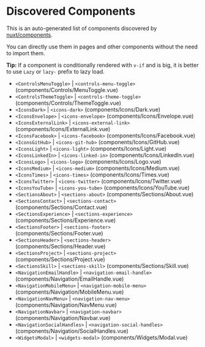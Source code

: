 # Discovered Components

This is an auto-generated list of components discovered by [nuxt/components](https://github.com/nuxt/components).

You can directly use them in pages and other components without the need to import them.

**Tip:** If a component is conditionally rendered with `v-if` and is big, it is better to use `Lazy` or `lazy-` prefix to lazy load.

- `<ControlsMenuToggle>` | `<controls-menu-toggle>` (components/Controls/MenuToggle.vue)
- `<ControlsThemeToggle>` | `<controls-theme-toggle>` (components/Controls/ThemeToggle.vue)
- `<IconsDark>` | `<icons-dark>` (components/Icons/Dark.vue)
- `<IconsEnvelope>` | `<icons-envelope>` (components/Icons/Envelope.vue)
- `<IconsExternalLink>` | `<icons-external-link>` (components/Icons/ExternalLink.vue)
- `<IconsFacebook>` | `<icons-facebook>` (components/Icons/Facebook.vue)
- `<IconsGitHub>` | `<icons-git-hub>` (components/Icons/GitHub.vue)
- `<IconsLight>` | `<icons-light>` (components/Icons/Light.vue)
- `<IconsLinkedIn>` | `<icons-linked-in>` (components/Icons/LinkedIn.vue)
- `<IconsLogo>` | `<icons-logo>` (components/Icons/Logo.vue)
- `<IconsMedium>` | `<icons-medium>` (components/Icons/Medium.vue)
- `<IconsTimes>` | `<icons-times>` (components/Icons/Times.vue)
- `<IconsTwitter>` | `<icons-twitter>` (components/Icons/Twitter.vue)
- `<IconsYouTube>` | `<icons-you-tube>` (components/Icons/YouTube.vue)
- `<SectionsAbout>` | `<sections-about>` (components/Sections/About.vue)
- `<SectionsContact>` | `<sections-contact>` (components/Sections/Contact.vue)
- `<SectionsExperience>` | `<sections-experience>` (components/Sections/Experience.vue)
- `<SectionsFooter>` | `<sections-footer>` (components/Sections/Footer.vue)
- `<SectionsHeader>` | `<sections-header>` (components/Sections/Header.vue)
- `<SectionsProject>` | `<sections-project>` (components/Sections/Project.vue)
- `<SectionsSkill>` | `<sections-skill>` (components/Sections/Skill.vue)
- `<NavigationEmailHandle>` | `<navigation-email-handle>` (components/Navigation/EmailHandle.vue)
- `<NavigationMobileMenu>` | `<navigation-mobile-menu>` (components/Navigation/MobileMenu.vue)
- `<NavigationNavMenu>` | `<navigation-nav-menu>` (components/Navigation/NavMenu.vue)
- `<NavigationNavbar>` | `<navigation-navbar>` (components/Navigation/Navbar.vue)
- `<NavigationSocialHandles>` | `<navigation-social-handles>` (components/Navigation/SocialHandles.vue)
- `<WidgetsModal>` | `<widgets-modal>` (components/Widgets/Modal.vue)
